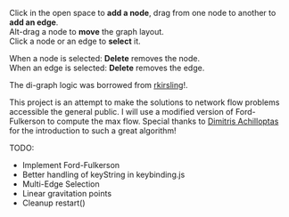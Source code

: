 Click in the open space to **add a node**, drag from one node to another to **add an edge**.  
Alt-drag a node to **move** the graph layout.  
Click a node or an edge to **select** it.

When a node is selected: **Delete** removes the node.  
When an edge is selected: **Delete** removes the edge.

The di-graph logic was borrowed from [rkirsling](http://rkirsling.github.com)!.

This project is an attempt to make the solutions to network flow problems accessible the general public. I will use a modified version of Ford-Fulkerson to compute the max flow. Special thanks to [Dimitris Achilloptas](http://users.soe.ucsc.edu/~optas/) for the introduction to such a great algorithm!

TODO:
- Implement Ford-Fulkerson
- Better handling of keyString in keybinding.js
- Multi-Edge Selection
- Linear gravitation points
- Cleanup restart()